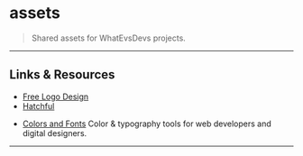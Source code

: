 # assets

> Shared assets for WhatEvsDevs projects.

---

## Links & Resources

* [Free Logo Design](https://www.freelogodesign.org/)
* [Hatchful](https://hatchful.shopify.com/)

[](.)

* [Colors and Fonts](https://www.colorsandfonts.com/) Color & typography tools for web developers and digital designers.

---
